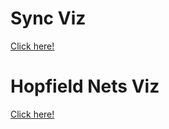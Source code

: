 # Sync Viz
[Click here!](http://htmlpreview.github.io/?https://github.com/mwortsma/hopfield/blob/master/sync.html)

# Hopfield Nets Viz
[Click here!](http://htmlpreview.github.io/?https://github.com/mwortsma/hopfield/blob/master/hopfield.html)

